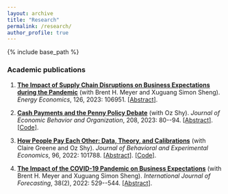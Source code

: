 ```yaml
---
layout: archive
title: "Research"
permalink: /research/
author_profile: true
---
```


{% include base_path %}

### Academic publications
1. [**The Impact of Supply Chain Disruptions on Business Expectations during the Pandemic**](https://doi.org/10.1016/j.eneco.2023.106951)
(with Brent H. Meyer and Xuguang Simon Sheng).
_Energy Economics_, 126, 2023: 106951.
[[Abstract]](https://www.brianprescott.org/research/supply-demand-pandemic-expectations.html).

1. [**Cash Payments and the Penny Policy Debate**](https://doi.org/10.1016/j.jebo.2023.01.024)
(with Oz Shy).
*Journal of Economic Behavior and Organization*, 208, 2023: 80--94.
[[Abstract]](https://www.brianprescott.org/research/penny-policy.html). [[Code]](https://github.com/brianprescott/change-burden).

1. [**How People Pay Each Other: Data, Theory, and Calibrations**](https://doi.org/10.1016/j.socec.2021.101788)
(with Claire Greene and Oz Shy).
_Journal of Behavioral and Experimental Economics_, 96, 2022: 101788.
[[Abstract]](https://www.brianprescott.org/research/p2p-payments.html). [[Code]](https://github.com/ozshy/p2p).

1. [**The Impact of the COVID-19 Pandemic on Business Expectations**](https://doi.org/10.1016/j.ijforecast.2021.02.009)
(with Brent H. Meyer and Xuguang Simon Sheng).
_International Journal of Forecasting_, 38(2), 2022: 529--544. 
[[Abstract]](https://www.brianprescott.org/research/inflation-expectations-covid19.html).